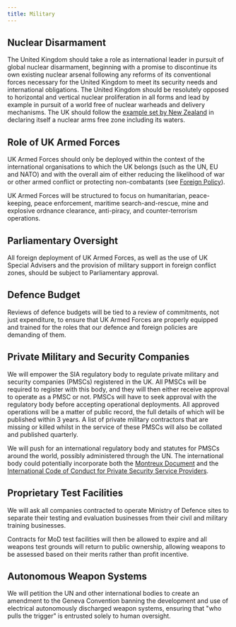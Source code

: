 ```yaml
---
title: Military
---
```


## Nuclear Disarmament

The United Kingdom should take a role as international leader in pursuit of global nuclear disarmament, beginning with a promise to discontinue its own existing nuclear arsenal following any reforms of its conventional forces necessary for the United Kingdom to meet its security needs and international obligations. The United Kingdom should be resolutely opposed to horizontal and vertical nuclear proliferation in all forms and lead by example in pursuit of a world free of nuclear warheads and delivery mechanisms. The UK should follow the [example set by New Zealand](https://en.wikipedia.org/wiki/New_Zealand%27s_nuclear-free_zone) in declaring itself a nuclear arms free zone including its waters. 



## Role of UK Armed Forces

UK Armed Forces should only be deployed within the context of the international organisations to which the UK belongs (such as the UN, EU and NATO) and with the overall aim of either reducing the likelihood of war or other armed conflict or protecting non-combatants (see [Foreign Policy](foreign_policy.html)).

UK Armed Forces will be structured to focus on humanitarian, peace-keeping, peace enforcement, maritime search-and-rescue, mine and explosive ordnance clearance, anti-piracy, and counter-terrorism operations.

## Parliamentary Oversight

All foreign deployment of UK Armed Forces, as well as the use of UK Special Advisers and the provision of military support in foreign conflict zones, should be subject to Parliamentary approval.

## Defence Budget

Reviews of defence budgets will be tied to a review of commitments, not just expenditure, to ensure that UK Armed Forces are properly equipped and trained for the roles that our defence and foreign policies are demanding of them.

## Private Military and Security Companies

We will empower the SIA regulatory body to regulate private military and security companies (PMSCs) registered in the UK. All PMSCs will be required to register with this body, and they will then either receive approval to operate as a PMSC or not. PMSCs will have to seek approval with the regulatory body before accepting operational deployments. All approved operations will be a matter of public record, the full details of which will be published within 3 years. A list of private military contractors that are missing or killed whilst in the service of these PMSCs will also be collated and published quarterly.

We will push for an international regulatory body and statutes for PMSCs around the world, possibly administered through the UN. The international body could potentially incorporate both the [Montreux Document](https://www.globalpolicy.org/images/pdfs/0917montreuxdocument.pdf) and the [International Code of Conduct for Private Security Service Providers](http://icoca.ch/sites/all/themes/icoca/assets/icoc_english3.pdf).

## Proprietary Test Facilities

We will ask all companies contracted to operate Ministry of Defence sites to separate their testing and evaluation businesses from their civil and military training businesses. 

Contracts for MoD test facilities will then be allowed to expire and all weapons test grounds will return to public ownership, allowing weapons to be assessed based on their merits rather than profit incentive.

## Autonomous Weapon Systems

We will petition the UN and other international bodies to create an amendment to the Geneva Convention banning the development and use of electrical autonomously discharged weapon systems, ensuring that "who pulls the trigger" is entrusted solely to human oversight.
